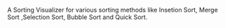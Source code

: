 A Sorting Visualizer for various sorting methods like Insetion Sort, Merge Sort ,Selection Sort, Bubble Sort and Quick Sort. 
